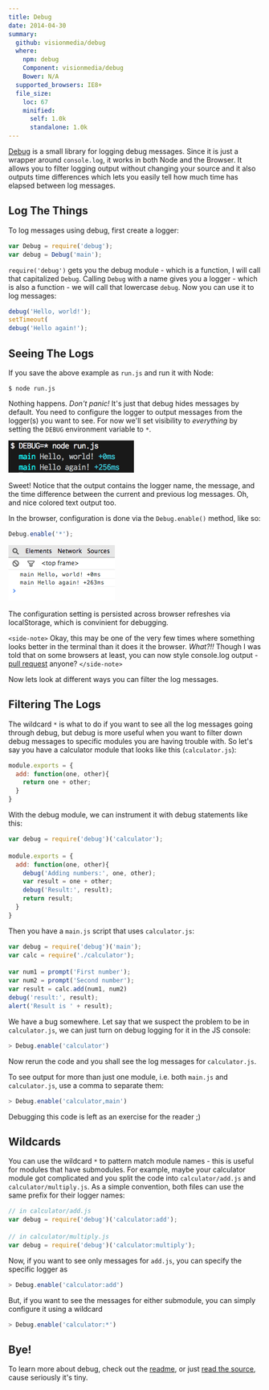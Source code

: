 ```yaml
---
title: Debug
date: 2014-04-30
summary:
  github: visionmedia/debug
  where:
    npm: debug
    Component: visionmedia/debug
    Bower: N/A
  supported_browsers: IE8+
  file_size:
    loc: 67
    minified: 
      self: 1.0k
      standalone: 1.0k
---
```

[Debug](https://github.com/visionmedia/debug) is a small library for logging debug messages. Since it is just a wrapper around `console.log`, it works in both Node and the Browser. It allows you to filter logging output without changing your source and it also outputs time differences which lets you easily tell how much time has elapsed between log messages.

## Log The Things

To log messages using debug, first create a logger:

```js
var Debug = require('debug');
var debug = Debug('main');
```

`require('debug')` gets you the debug module - which is a function, I will call that capitalized `Debug`. Calling `Debug` with a name gives you a logger - which is also a function - we will call that lowercase `debug`. Now you can use it to log messages:

```js
debug('Hello, world!');
setTimeout(
debug('Hello again!');
```

## Seeing The Logs

If you save the above example as `run.js` and run it with Node:

```
$ node run.js
```

Nothing happens. *Don't panic!* It's just that debug hides messages by default. You need to configure the logger to output messages from the logger(s) you want to see. For now we'll set visibility to *everything* by setting the `DEBUG` environment variable to `*`.

<img src="terminal.png" alt="Terminal Output">

Sweet! Notice that the output contains the logger name, the message, and the time difference between the current and previous log messages. Oh, and nice colored text output too.

In the browser, configuration is done via the `Debug.enable()` method, like so:

```js
Debug.enable('*');
```

<img src="browser.png" alt="Browser Output">

The configuration setting is persisted across browser refreshes via localStorage, which is convinient for debugging.

`<side-note>` Okay, this may be one of the very few times where something looks better in the terminal than it does it the browser. *What?!!* Though I was told that on some browsers at least, you can now style console.log output - [pull request](https://github.com/visionmedia/debug) anyone? `</side-note>`

Now lets look at different ways you can filter the log messages.

## Filtering The Logs

The wildcard `*` is what to do if you want to see all the log messages going through debug, but debug is more useful when you want to filter down debug messages to specific modules you are having trouble with. So let's say you have a calculator module that looks like this (`calculator.js`):

```js
module.exports = {
  add: function(one, other){
    return one + other;
  }
}
```

With the debug module, we can instrument it with debug statements like this:

```js
var debug = require('debug')('calculator');

module.exports = {
  add: function(one, other){
    debug('Adding numbers:', one, other);
    var result = one + other;
    debug('Result:', result);
    return result;
  }
}
```

Then you have a `main.js` script that uses `calculator.js`:

```js
var debug = require('debug')('main');
var calc = require('./calculator');

var num1 = prompt('First number');
var num2 = prompt('Second number');
var result = calc.add(num1, num2)
debug('result:', result);
alert('Result is ' + result);
```

We have a bug somewhere. Let say that we suspect the problem to be in `calculator.js`, we can just turn on debug logging for it in the JS console:

```js
> Debug.enable('calculator')
```

Now rerun the code and you shall see the log messages for `calculator.js`. 

To see output for more than just one module, i.e. both `main.js` and `calculator.js`, use a comma to separate them:

```js
> Debug.enable('calculator,main')
```

Debugging this code is left as an exercise for the reader ;)

## Wildcards

You can use the wildcard `*` to pattern match module names - this is useful for modules that have submodules. For example, maybe your calculator module got complicated and you split the code into `calculator/add.js` and `calculator/multiply.js`. As a simple convention, both files can use the same prefix for their logger names:

```js
// in calculator/add.js
var debug = require('debug')('calculator:add');

// in calculator/multiply.js
var debug = require('debug')('calculator:multiply');
```

Now, if you want to see only messages for `add.js`, you can specify the specific logger as

```js
> Debug.enable('calculator:add')
```

But, if you want to see the messages for either submodule, you can simply configure it using a wildcard

```js
> Debug.enable('calculator:*')
```

## Bye!

To learn more about debug, check out the [readme](https://github.com/visionmedia/debug), or just [read the source](https://github.com/visionmedia/debug/blob/master/debug.js), cause seriously it's tiny.



